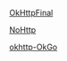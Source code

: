 [OkHttpFinal](https://github.com/pengjianbo/OkHttpFinal)

[NoHttp](https://github.com/yanzhenjie/NoHttp)

[okhttp-OkGo](https://github.com/jeasonlzy/okhttp-OkGo)